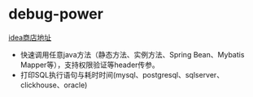# debug-power

[idea商店地址](https://plugins.jetbrains.com/plugin/24463-debugpower)

- 快速调用任意java方法（静态方法、实例方法、Spring Bean、Mybatis Mapper等），支持权限验证等header传参。
- 打印SQL执行语句与耗时时间(mysql、postgresql、sqlserver、clickhouse、oracle)
